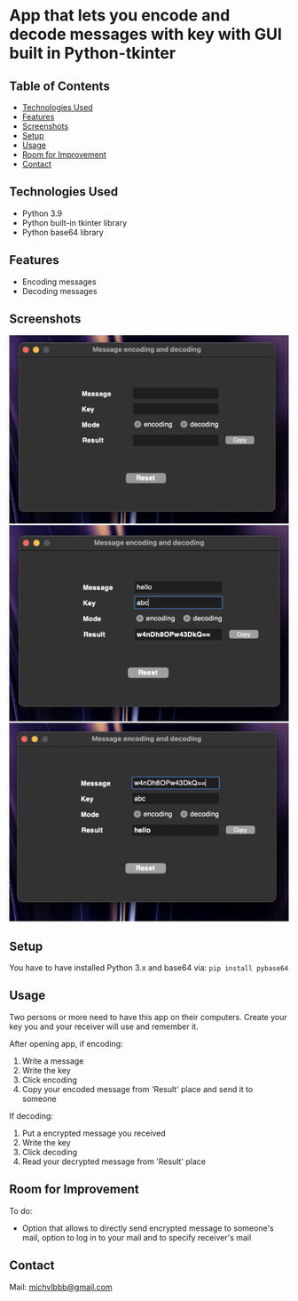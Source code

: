 # App that lets you encode and decode messages with key with GUI built in Python-tkinter

## Table of Contents
* [Technologies Used](#technologies-used)
* [Features](#features)
* [Screenshots](#screenshots)
* [Setup](#setup)
* [Usage](#usage)
* [Room for Improvement](#room-for-improvement)
* [Contact](#contact)


## Technologies Used
- Python 3.9
- Python built-in tkinter library
- Python base64 library


## Features
- Encoding messages
- Decoding messages


## Screenshots
![Example screenshot](./img_for_readme/1.png)
![Example screenshot](./img_for_readme/2.png)
![Example screenshot](./img_for_readme/3.png)
<!-- If you have screenshots you'd like to share, include them here. -->


## Setup
You have to have installed Python 3.x and base64 via:
`pip install pybase64`


## Usage
Two persons or more need to have this app on their computers.
Create your key you and your receiver will use and remember it.

After opening app, if encoding:
1. Write a message
2. Write the key
3. Click encoding
4. Copy your encoded message from 'Result' place and send it to someone

If decoding:
1. Put a encrypted message you received
2. Write the key
3. Click decoding
4. Read your decrypted message from 'Result' place


## Room for Improvement

To do:
- Option that allows to directly send encrypted message to someone's mail, option to log in to your mail and to specify receiver's mail


## Contact
Mail: michvlbbb@gmail.com


<!-- Optional -->
<!-- ## License -->
<!-- This project is open source and available under the [... License](). -->

<!-- You don't have to include all sections - just the one's relevant to your project -->
